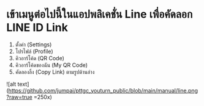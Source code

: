 # เข้าเมนูต่อไปนี้ในแอปพลิเคชั่น Line เพื่อคัดลอก LINE ID Link
1) ตั้งค่า (Settings)
2) โปรไฟล์ (Profile)
3) คิวอาร์โค้ด (QR Code)
4) คิวอาร์โค้ดของฉัน (My QR Code)
5) คัดลองลิ้ง (Copy Link) ตามรูปด้านล่าง

![alt text](https://github.com/jumpai/pttgc_youturn_public/blob/main/manual/line.png?raw=true =250x)